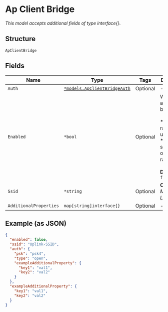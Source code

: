 
# Ap Client Bridge

*This model accepts additional fields of type interface{}.*

## Structure

`ApClientBridge`

## Fields

| Name | Type | Tags | Description |
|  --- | --- | --- | --- |
| `Auth` | [`*models.ApClientBridgeAuth`](../../doc/models/ap-client-bridge-auth.md) | Optional | - |
| `Enabled` | `*bool` | Optional | When acted as client bridge:<br><br>* only 5G radio can be used<br>* will not serve as AP on any radios<br><br>**Default**: `false` |
| `Ssid` | `*string` | Optional | **Constraints**: *Minimum Length*: `1` |
| `AdditionalProperties` | `map[string]interface{}` | Optional | - |

## Example (as JSON)

```json
{
  "enabled": false,
  "ssid": "Uplink-SSID",
  "auth": {
    "psk": "psk4",
    "type": "open",
    "exampleAdditionalProperty": {
      "key1": "val1",
      "key2": "val2"
    }
  },
  "exampleAdditionalProperty": {
    "key1": "val1",
    "key2": "val2"
  }
}
```

